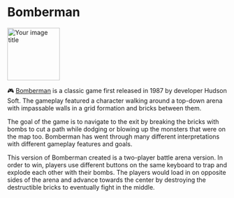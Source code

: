 # Bomberman

<img src="https://user-images.githubusercontent.com/36112125/113488697-abe2d000-948d-11eb-8327-4ebe52b7a957.png" alt="Your image title" width="120"/>

:video_game: [Bomberman](https://en.wikipedia.org/wiki/Bomberman) is a classic game first released in 1987 by developer Hudson Soft. The gameplay featured a character walking around a top-down arena with impassable walls in a grid formation and bricks between them. 

The goal of the game is to navigate to the exit by breaking the bricks with bombs to cut a path while dodging or blowing up the monsters that were on the map too. Bomberman has went through many different interpretations with different gameplay features and goals. 

This version of Bomberman created is a two-player battle arena version. In order to win, players use different buttons on the same keyboard to trap and explode each other with their bombs. The players would load in on opposite sides of the arena and advance towards the center by destroying the destructible bricks to eventually fight in the middle.
